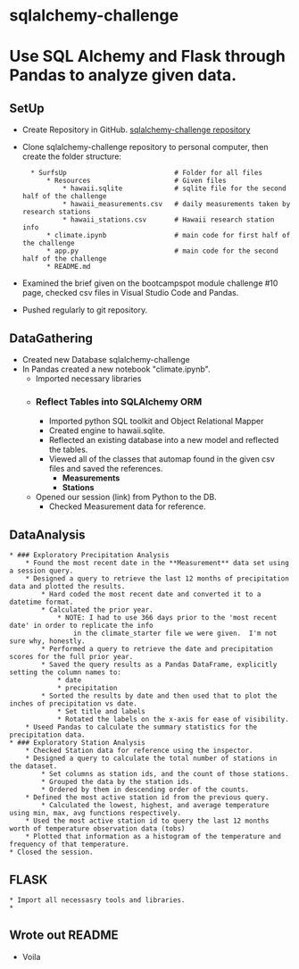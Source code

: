 # sqlalchemy-challenge
# Use SQL Alchemy and Flask through Pandas to analyze given data.

## SetUp

* Create Repository in GitHub.
[sqlalchemy-challenge repository](https://github.com/StephWolter/sqlalchemy-challenge.git)

* Clone sqlalchemy-challenge repository to personal computer, then create the folder structure:

        * SurfsUp                           # Folder for all files
            * Resources                     # Given files
                * hawaii.sqlite             # sqlite file for the second half of the challenge
                * hawaii_measurements.csv   # daily measurements taken by research stations 
                * hawaii_stations.csv       # Hawaii research station info  
            * climate.ipynb                 # main code for first half of the challenge
            * app.py                        # main code for the second half of the challenge
            * README.md

* Examined the brief given on the bootcampspot module challenge #10 page, checked csv files in Visual Studio Code and Pandas. 
* Pushed regularly to git repository.


## DataGathering

* Created new Database sqlalchemy-challenge
* In Pandas created a new notebook "climate.ipynb".  
    * Imported necessary libraries
    * ### Reflect Tables into SQLAlchemy ORM
        * Imported python SQL toolkit and Object Relational Mapper
        * Created engine to hawaii.sqlite.
        * Reflected an existing database into a new model and reflected the tables.
        * Viewed all of the classes that automap found in the given csv files and saved the references.
            * **Measurements**
            * **Stations**
    * Opened our session (link) from Python to the DB.
        * Checked Measurement data for reference.

## DataAnalysis

    * ### Exploratory Precipitation Analysis
        * Found the most recent date in the **Measurement** data set using a session query.
        * Designed a query to retrieve the last 12 months of precipitation data and plotted the results. 
            * Hard coded the most recent date and converted it to a datetime format.
            * Calculated the prior year. 
                * NOTE: I had to use 366 days prior to the 'most recent date' in order to replicate the info 
                    in the climate_starter file we were given.  I'm not sure why, honestly.
            * Performed a query to retrieve the date and precipitation scores for the full prior year.
            * Saved the query results as a Pandas DataFrame, explicitly setting the column names to:
                * date
                * precipitation
            * Sorted the results by date and then used that to plot the inches of precipitation vs date.
                * Set title and labels
                * Rotated the labels on the x-axis for ease of visibility.
        * Useed Pandas to calculate the summary statistics for the precipitation data.
    * ### Exploratory Station Analysis
        * Checked Station data for reference using the inspector.
        * Designed a query to calculate the total number of stations in the dataset.
            * Set columns as station ids, and the count of those stations.
            * Grouped the data by the station ids.
            * Ordered by them in descending order of the counts.
        * Defined the most active station id from the previous query.
            * Calculated the lowest, highest, and average temperature using min, max, avg functions respectively.
        * Used the most active station id to query the last 12 months worth of temperature observation data (tobs)
        * Plotted that information as a histogram of the temperature and frequency of that temperature.
    * Closed the session.

## FLASK
    * Import all necessasry tools and libraries.
    * 













## Wrote out README
* Voila
